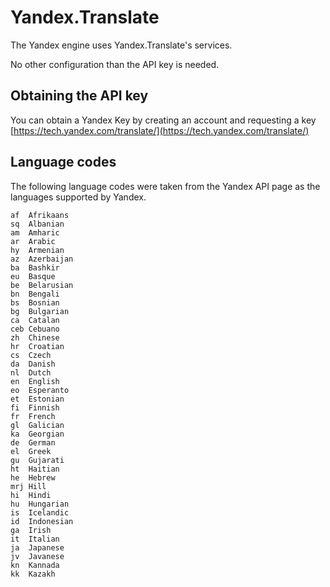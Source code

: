 # Yandex.Translate

The Yandex engine uses Yandex.Translate's services.

No other configuration than the API key is needed.

## Obtaining the API key

You can obtain a Yandex Key by creating an account and requesting a key [https://tech.yandex.com/translate/](https://tech.yandex.com/translate/)

## Language codes

The following language codes were taken from the Yandex API page as the languages supported by Yandex.

	af	Afrikaans
	sq	Albanian
	am	Amharic
	ar	Arabic
	hy	Armenian
	az	Azerbaijan
	ba	Bashkir
	eu	Basque
	be	Belarusian
	bn	Bengali
	bs	Bosnian
	bg	Bulgarian
	ca	Catalan
	ceb	Cebuano
	zh	Chinese
	hr	Croatian
	cs	Czech
	da	Danish
	nl	Dutch
	en	English
	eo	Esperanto
	et	Estonian
	fi	Finnish
	fr	French
	gl	Galician
	ka	Georgian
	de	German
	el	Greek
	gu	Gujarati
	ht	Haitian
	he	Hebrew
	mrj	Hill
	hi	Hindi
	hu	Hungarian
	is	Icelandic
	id	Indonesian
	ga	Irish
	it	Italian
	ja	Japanese
	jv	Javanese
	kn	Kannada
	kk	Kazakh
